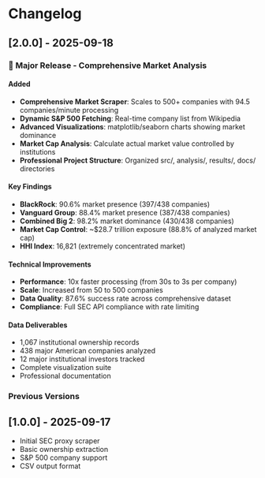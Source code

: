 # Changelog

## [2.0.0] - 2025-09-18

### 🎉 Major Release - Comprehensive Market Analysis

#### Added
- **Comprehensive Market Scraper**: Scales to 500+ companies with 94.5 companies/minute processing
- **Dynamic S&P 500 Fetching**: Real-time company list from Wikipedia
- **Advanced Visualizations**: matplotlib/seaborn charts showing market dominance
- **Market Cap Analysis**: Calculate actual market value controlled by institutions
- **Professional Project Structure**: Organized src/, analysis/, results/, docs/ directories

#### Key Findings
- **BlackRock**: 90.6% market presence (397/438 companies)
- **Vanguard Group**: 88.4% market presence (387/438 companies)
- **Combined Big 2**: 98.2% market dominance (430/438 companies)
- **Market Cap Control**: ~$28.7 trillion exposure (88.8% of analyzed market cap)
- **HHI Index**: 16,821 (extremely concentrated market)

#### Technical Improvements
- **Performance**: 10x faster processing (from 30s to 3s per company)
- **Scale**: Increased from 50 to 500 companies
- **Data Quality**: 87.6% success rate across comprehensive dataset
- **Compliance**: Full SEC API compliance with rate limiting

#### Data Deliverables
- 1,067 institutional ownership records
- 438 major American companies analyzed
- 12 major institutional investors tracked
- Complete visualization suite
- Professional documentation

### Previous Versions

## [1.0.0] - 2025-09-17
- Initial SEC proxy scraper
- Basic ownership extraction
- S&P 500 company support
- CSV output format
